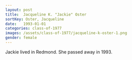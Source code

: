 ```yaml
---
layout: post
title:  Jacqueline K. "Jackie" Oster
sortKey: Oster, Jacqueline
date:   1993-01-01
categories: class-of-1977
images: /assets/class-of-1977/jacqueline-k-oster-1.png
gender: female
---
```

Jackie lived in Redmond.  She passed away in 1993.
